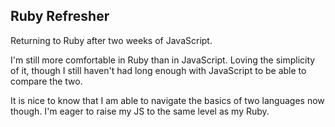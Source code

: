 ## Ruby Refresher

Returning to Ruby after two weeks of JavaScript.

I'm still more comfortable in Ruby than in JavaScript. Loving the simplicity of it, though I still haven't had long enough with JavaScript to be able to compare the two.

It is nice to know that I am able to navigate the basics of two languages now though. I'm eager to raise my JS to the same level as my Ruby.
